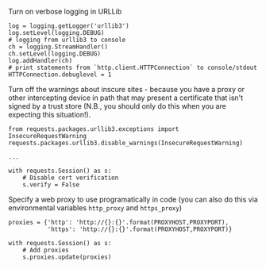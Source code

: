 Turn on verbose logging in URLLib

```from http.client import HTTPConnection
log = logging.getLogger('urllib3')
log.setLevel(logging.DEBUG)
# logging from urllib3 to console
ch = logging.StreamHandler()
ch.setLevel(logging.DEBUG)
log.addHandler(ch)
# print statements from `http.client.HTTPConnection` to console/stdout
HTTPConnection.debuglevel = 1
```

Turn off the warnings about inscure sites - because you have a proxy or other intercepting device in path that may present a certificate that isn't signed by a trust store (N.B., you should only do this when you are expecting this situation!).

```
from requests.packages.urllib3.exceptions import InsecureRequestWarning
requests.packages.urllib3.disable_warnings(InsecureRequestWarning)

...

with requests.Session() as s:
    # Disable cert verification
    s.verify = False
```

Specify a web proxy to use programatically in code (you can also do this via environmental variables `http_proxy` and `https_proxy`)

```
proxies = {'http': 'http://{}:{}'.format(PROXYHOST,PROXYPORT),
           'https': 'http://{}:{}'.format(PROXYHOST,PROXYPORT)}

with requests.Session() as s:
    # Add proxies
    s.proxies.update(proxies)
```
